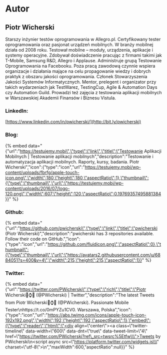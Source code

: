# Autor

## Piotr Wicherski

Starszy inżynier testów oprogramowania w Allegro.pl. Certyfikowany tester oprogramowania oraz pasjonat urządzeń mobilnych. W branży mobilnej działa od 2008 roku. Testował mobilne – moduły, urządzenia, aplikacje i systemy operacyjne. Zdobywał doświadczenie pracując z firmami takimi jak T-Mobile, Samsung R&D, Allegro i Applause. Administruje grupą Testowanie Oprogramowania na Facebooku. Poza pracą zawodową czynnie wspiera organizacje i działania mające na celu propagowanie wiedzy i dobrych praktyk z obszaru jakości oprogramowania. Członek Stowarzyszenia Jakości Systemów Informatycznych. Mentor, prelegent i organizator przy takich wydarzeniach jak TestWarez, TestingCup, Agile & Automation Days czy Automation Guild. Prowadzi też zajęcia z testowania aplikacji mobilnych w Warszawskiej Akademii Finansów i Biznesu Vistula.

### LinkedIn:

[https://www.linkedin.com/in/pwicherski/](http://bit.ly/pwicherski)

### Blog:

{% embed data="{\"url\":\"https://testujemy.mobi\",\"type\":\"link\",\"title\":\"Testowanie Aplikacji Mobilnych \| Testowanie aplikacji mobilnych\",\"description\":\"Testowanie i automatyzacja aplikacji mobilnych. Raporty, kursy, badania. Piotr Wicherski\",\"icon\":{\"type\":\"icon\",\"url\":\"https://testujemy.mobi/wp-content/uploads/fbrfg/apple-touch-icon.png\",\"width\":180,\"height\":180,\"aspectRatio\":1},\"thumbnail\":{\"type\":\"thumbnail\",\"url\":\"https://testujemy.mobi/wp-content/uploads/2016/07/logo-120.png\",\"width\":607,\"height\":120,\"aspectRatio\":0.19769357495881384}}" %}

### Github:

{% embed data="{\"url\":\"https://github.com/pwicherski\",\"type\":\"link\",\"title\":\"pwicherski \(Piotr Wicherski\)\",\"description\":\"pwicherski has 3 repositories available. Follow their code on GitHub.\",\"icon\":{\"type\":\"icon\",\"url\":\"https://github.com/fluidicon.png\",\"aspectRatio\":0},\"thumbnail\":{\"type\":\"thumbnail\",\"url\":\"https://avatars2.githubusercontent.com/u/6884051?s=400&v=4\",\"width\":215,\"height\":215,\"aspectRatio\":1}}" %}

### Twitter:

{% embed data="{\"url\":\"https://twitter.com/PWicherski\",\"type\":\"rich\",\"title\":\"Piotr Wicherski📱⌚🤖 \(@PWicherski\) \| Twitter\",\"description\":\"The latest Tweets from Piotr Wicherski📱⌚🤖 \(@PWicherski\). Passionate Mobile Tester\\nhttps://t.co/0mPYZu1CV0. Warszawa, Polska\",\"icon\":{\"type\":\"icon\",\"url\":\"https://abs.twimg.com/icons/apple-touch-icon-192x192.png\",\"width\":192,\"height\":192,\"aspectRatio\":1},\"embed\":{\"type\":\"reader\",\"html\":\"<div align=\\\"center\\\"><a class=\\\"twitter-timeline\\\" data-width=\\\"600\\\" data-dnt=\\\"true\\\" data-tweet-limit=\\\"4\\\" href=\\\"https://twitter.com/PWicherski?ref\_src=twsrc%5Etfw\\\">Tweets by PWicherski</a>\\n<script async src=\\\"https://platform.twitter.com/widgets.js\\\" charset=\\\"utf-8\\\"></script>\\n</div>\",\"maxWidth\":600,\"aspectRatio\":null}}" %}

### 

